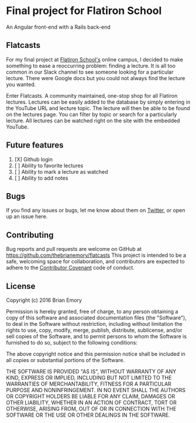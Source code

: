 # Final project for Flatiron School
An Angular front-end with a Rails back-end

## Flatcasts
For my final project at [Flatiron School's](http://www.flatironschoo.com) online campus, I decided to make something to ease a reoccurring problem: finding a lecture. It is all too common in our Slack channel to see someone looking for a particular lecture. There were Google docs but you could not always find the lecture you wanted.

Enter Flatcasts. A community maintained, one-stop shop for all Flatiron lectures. Lectures can be easily added to the database by simply entering in the YouTube URL and lecture topic. The lecture will then be able to be found on the lectures page. You can filter by topic or search for a particularly lecture. All lectures can be watched right on the site with the embedded YouTube.

## Future features
1. [X] Github login
2. [ ] Ability to favorite lectures
3. [ ] Ability to mark a lecture as watched
4. [ ] Ability to add notes

## Bugs

If you find any issues or bugs, let me know about them on [Twitter](http://twitter.com/thebrianemory), or open up an issue here.

## Contributing

Bug reports and pull requests are welcome on GitHub at https://github.com/thebrianemory/flatcasts This project is intended to be a safe, welcoming space for collaboration, and contributors are expected to adhere to the [Contributor Covenant](http://contributor-covenant.org) code of conduct.

## License
Copyright (c) 2016 Brian Emory

Permission is hereby granted, free of charge, to any person obtaining
a copy of this software and associated documentation files (the
"Software"), to deal in the Software without restriction, including
without limitation the rights to use, copy, modify, merge, publish,
distribute, sublicense, and/or sell copies of the Software, and to
permit persons to whom the Software is furnished to do so, subject to
the following conditions:

The above copyright notice and this permission notice shall be
included in all copies or substantial portions of the Software.

THE SOFTWARE IS PROVIDED "AS IS", WITHOUT WARRANTY OF ANY KIND,
EXPRESS OR IMPLIED, INCLUDING BUT NOT LIMITED TO THE WARRANTIES OF
MERCHANTABILITY, FITNESS FOR A PARTICULAR PURPOSE AND
NONINFRINGEMENT. IN NO EVENT SHALL THE AUTHORS OR COPYRIGHT HOLDERS BE
LIABLE FOR ANY CLAIM, DAMAGES OR OTHER LIABILITY, WHETHER IN AN ACTION
OF CONTRACT, TORT OR OTHERWISE, ARISING FROM, OUT OF OR IN CONNECTION
WITH THE SOFTWARE OR THE USE OR OTHER DEALINGS IN THE SOFTWARE.
